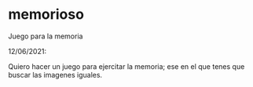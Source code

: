 # memorioso
Juego para la memoria


12/06/2021:

Quiero hacer un juego para ejercitar la memoria; ese en el que tenes que buscar las imagenes iguales.

